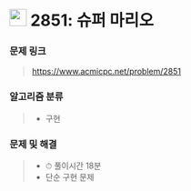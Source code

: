 # <img src="https://d2gd6pc034wcta.cloudfront.net/tier/5.svg" width="30">  2851: 슈퍼 마리오

### 문제 링크

> https://www.acmicpc.net/problem/2851



### 알고리즘 분류

>- 구현



### 문제 및 해결

>- ⏱ 풀이시간 18분
>- 단순 구현 문제

